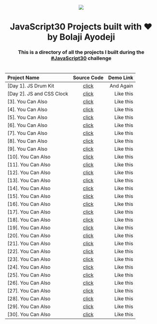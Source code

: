 ﻿<div align="center">

![](https://javascript30.com/images/JS3-social-share.png)

# JavaScript30 Projects built with :heart: by Bolaji Ayodeji

### This is a directory of all the projects I built during the [#JavaScript30](https://javascript30.com) challenge

#

| Project Name              | Source Code | Demo Link |
| :------------------------ | :---------: | --------: |
| [Day 1]. JS Drum Kit      |  [click]()  | And Again |
| [Day 2]. JS and CSS Clock |  [click]()  | Like this |
| [3]. You Can Also         |  [click]()  | Like this |
| [4]. You Can Also         |  [click]()  | Like this |
| [5]. You Can Also         |  [click]()  | Like this |
| [6]. You Can Also         |  [click]()  | Like this |
| [7]. You Can Also         |  [click]()  | Like this |
| [8]. You Can Also         |  [click]()  | Like this |
| [9]. You Can Also         |  [click]()  | Like this |
| [10]. You Can Also        |  [click]()  | Like this |
| [11]. You Can Also        |  [click]()  | Like this |
| [12]. You Can Also        |  [click]()  | Like this |
| [13]. You Can Also        |  [click]()  | Like this |
| [14]. You Can Also        |  [click]()  | Like this |
| [15]. You Can Also        |  [click]()  | Like this |
| [16]. You Can Also        |  [click]()  | Like this |
| [17]. You Can Also        |  [click]()  | Like this |
| [18]. You Can Also        |  [click]()  | Like this |
| [19]. You Can Also        |  [click]()  | Like this |
| [20]. You Can Also        |  [click]()  | Like this |
| [21]. You Can Also        |  [click]()  | Like this |
| [22]. You Can Also        |  [click]()  | Like this |
| [23]. You Can Also        |  [click]()  | Like this |
| [24]. You Can Also        |  [click]()  | Like this |
| [25]. You Can Also        |  [click]()  | Like this |
| [26]. You Can Also        |  [click]()  | Like this |
| [27]. You Can Also        |  [click]()  | Like this |
| [28]. You Can Also        |  [click]()  | Like this |
| [29]. You Can Also        |  [click]()  | Like this |
| [30]. You Can Also        |  [click]()  | Like this |

</div>
